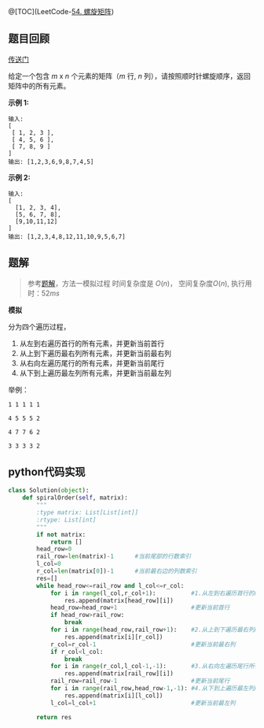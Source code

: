 @[TOC](LeetCode-[54. 螺旋矩阵](https://leetcode-cn.com/problems/spiral-matrix/))

## 题目回顾

[传送门](https://leetcode-cn.com/problems/spiral-matrix/solution/luo-xuan-ju-zhen-by-leetcode/)

给定一个包含 *m* x *n* 个元素的矩阵（*m* 行, *n* 列），请按照顺时针螺旋顺序，返回矩阵中的所有元素。

**示例 1:**

```
输入:
[
 [ 1, 2, 3 ],
 [ 4, 5, 6 ],
 [ 7, 8, 9 ]
]
输出: [1,2,3,6,9,8,7,4,5]
```

**示例 2:**

```
输入:
[
  [1, 2, 3, 4],
  [5, 6, 7, 8],
  [9,10,11,12]
]
输出: [1,2,3,4,8,12,11,10,9,5,6,7]
```



## 题解

> 参考[题解](https://leetcode-cn.com/problems/spiral-matrix/solution/mo-ni-guo-cheng-by-powcai-2/)，方法一模拟过程
> 时间复杂度是 $O(n)$， 
> 空间复杂度$O(n)$,
> 执行用时：$52 ms$ 

**模拟**

分为四个遍历过程，

1. 从左到右遍历首行的所有元素，并更新当前首行
2. 从上到下遍历最右列所有元素，并更新当前最右列
3. 从右向左遍历尾行的所有元素，并更新当前尾行
4. 从下到上遍历最左列所有元素，并更新当前最左列

举例：

`1 1 1 1 1`

`4 5 5 5 2`

`4 7 7 6 2` 

`3 3 3 3 2`



## python代码实现

```python
class Solution(object):
    def spiralOrder(self, matrix):
        """
        :type matrix: List[List[int]]
        :rtype: List[int]
        """
        if not matrix:
            return []
        head_row=0
        rail_row=len(matrix)-1      #当前尾部的行数索引
        l_col=0
        r_col=len(matrix[0])-1      #当前最右边的列数索引
        res=[]
        while head_row<=rail_row and l_col<=r_col:
            for i in range(l_col,r_col+1):          #1.从左到右遍历首行的所有元素  
                res.append(matrix[head_row][i])
            head_row=head_row+1                     #更新当前首行
            if head_row>rail_row: 
                break
            for i in range(head_row,rail_row+1):    #2.从上到下遍历最右列所有元素
                res.append(matrix[i][r_col])
            r_col=r_col-1                           #更新当前最右列
            if r_col<l_col:
                break
            for i in range(r_col,l_col-1,-1):       #3.从右向左遍历尾行所有元素
                res.append(matrix[rail_row][i])
            rail_row=rail_row-1                     #更新当前尾行
            for i in range(rail_row,head_row-1,-1): #4.从下到上遍历最左列所有元素
                res.append(matrix[i][l_col])        
            l_col=l_col+1                           #更新当前最左列

        return res
```
